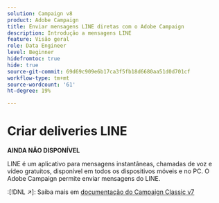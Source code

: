 ```yaml
---
solution: Campaign v8
product: Adobe Campaign
title: Enviar mensagens LINE diretas com o Adobe Campaign
description: Introdução a mensagens LINE
feature: Visão geral
role: Data Engineer
level: Beginner
hidefromtoc: true
hide: true
source-git-commit: 69d69c909e6b17ca3f5fb18d6680aa51d0d701cf
workflow-type: tm+mt
source-wordcount: '61'
ht-degree: 19%

---
```


# Criar deliveries LINE


**AINDA NÃO DISPONÍVEL**


LINE é um aplicativo para mensagens instantâneas, chamadas de voz e vídeo gratuitos, disponível em todos os dispositivos móveis e no PC. O Adobe Campaign permite enviar mensagens do LINE.

:[!DNL :arrow_upper_right:]: Saiba mais em [documentação do Campaign Classic v7](https://experienceleague.adobe.com/docs/campaign-classic/using/sending-messages/line-channel.html)

